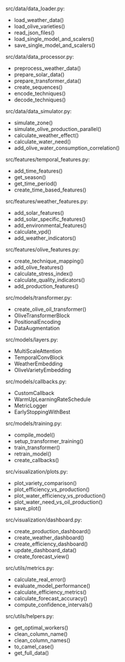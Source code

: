 src/data/data_loader.py:
- load_weather_data()
- load_olive_varieties()
- read_json_files()
- load_single_model_and_scalers()
- save_single_model_and_scalers()

src/data/data_processor.py:
- preprocess_weather_data()
- prepare_solar_data()
- prepare_transformer_data()
- create_sequences()
- encode_techniques()
- decode_techniques()

src/data/data_simulator.py:
- simulate_zone()
- simulate_olive_production_parallel()
- calculate_weather_effect()
- calculate_water_need()
- add_olive_water_consumption_correlation()

src/features/temporal_features.py:
- add_time_features()
- get_season()
- get_time_period()
- create_time_based_features()

src/features/weather_features.py:
- add_solar_features()
- add_solar_specific_features()
- add_environmental_features()
- calculate_vpd()
- add_weather_indicators()

src/features/olive_features.py:
- create_technique_mapping()
- add_olive_features()
- calculate_stress_index()
- calculate_quality_indicators()
- add_production_features()

src/models/transformer.py:
- create_olive_oil_transformer()
- OliveTransformerBlock
- PositionalEncoding
- DataAugmentation

src/models/layers.py:
- MultiScaleAttention
- TemporalConvBlock
- WeatherEmbedding
- OliveVarietyEmbedding

src/models/callbacks.py:
- CustomCallback
- WarmUpLearningRateSchedule
- MetricLogger
- EarlyStoppingWithBest

src/models/training.py:
- compile_model()
- setup_transformer_training()
- train_transformer()
- retrain_model()
- create_callbacks()

src/visualization/plots.py:
- plot_variety_comparison()
- plot_efficiency_vs_production()
- plot_water_efficiency_vs_production()
- plot_water_need_vs_oil_production()
- save_plot()

src/visualization/dashboard.py:
- create_production_dashboard()
- create_weather_dashboard()
- create_efficiency_dashboard()
- update_dashboard_data()
- create_forecast_view()

src/utils/metrics.py:
- calculate_real_error()
- evaluate_model_performance()
- calculate_efficiency_metrics()
- calculate_forecast_accuracy()
- compute_confidence_intervals()

src/utils/helpers.py:
- get_optimal_workers()
- clean_column_name()
- clean_column_names()
- to_camel_case()
- get_full_data()